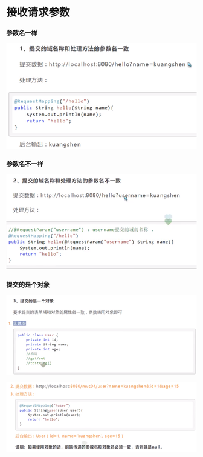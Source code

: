 # 接收请求参数

### 参数名一样

![](../.gitbook/assets/image%20%28165%29.png)

### 参数名不一样

![](../.gitbook/assets/image%20%28157%29.png)

### 提交的是个对象

![](../.gitbook/assets/image%20%28127%29.png)

![](../.gitbook/assets/image%20%28133%29.png)

